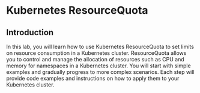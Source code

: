 # Kubernetes ResourceQuota

## Introduction

In this lab, you will learn how to use Kubernetes ResourceQuota to set limits on resource consumption in a Kubernetes cluster. ResourceQuota allows you to control and manage the allocation of resources such as CPU and memory for namespaces in a Kubernetes cluster. You will start with simple examples and gradually progress to more complex scenarios. Each step will provide code examples and instructions on how to apply them to your Kubernetes cluster.
